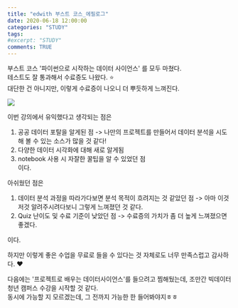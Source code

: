 ```yaml
---
title: "edwith 부스트 코스_에필로그"
date: 2020-06-18 12:00:00
categories: "STUDY"
tags:
#excerpt: "STUDY"
comments: TRUE
---
```


부스트 코스 '파이썬으로 시작하는 데이터 사이언스' 를 모두 마쳤다.  
테스트도 잘 통과해서 수료증도 나왔다. :star:  
대단한 건 아니지만, 이렇게 수료증이 나오니 더 뿌듯하게 느껴진다.  

<img src = "https://user-images.githubusercontent.com/50826051/85020650-9b39c580-b1ab-11ea-94c7-83ca8a271729.png">  

이번 강의에서 유익했다고 생각되는 점은  
1. 공공 데이터 포탈을 알게된 점  -> 나만의 프로젝트를 만들어서 데이터 분석을 시도해 볼 수 있는 소스가 많을 것 같다!  
2. 다양한 데이터 시각화에 대해 새로 알게됨  
3. notebook 사용 시 자잘한 꿀팁을 알 수 있었던 점  
이다.  

아쉬웠던 점은  
1. 데이터 분석 과정을 따라가다보면 분석 목적이 흐려지는 것 같았던 점 -> 아마 이것저것 알려주시려다보니 그렇게 느껴졌던 것 같다.  
2. Quiz 난이도 및 수료 기준이 낮았던 점 -> 수료증의 가치가 좀 더 높게 느껴졌으면 좋겠다.  

이다.  

하지만 이렇게 좋은 수업을 무료로 들을 수 있다는 것 자체로도 너무 만족스럽고 감사하다. :heart:  

다음에는 '프로젝트로 배우는 데이터사이언스'를 들으려고 찜해뒀는데, 조만간 빅데이터 청년 캠퍼스 수강을 시작할 것 같다.  
동시에 가능할 지 모르겠는데, 그 전까지 가능한 한 들어봐야지ㅎㅎ  
